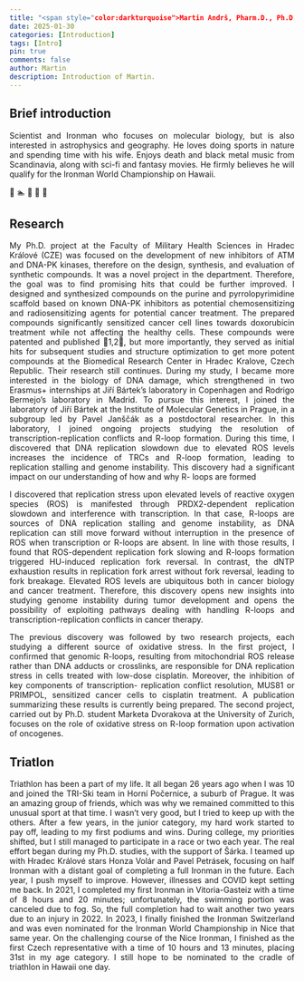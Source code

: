 ```yaml
---
title: "<span style="color:darkturquoise">Martin Andrš, Pharm.D., Ph.D.</span>"
date: 2025-01-30 
categories: [Introduction]
tags: [Intro]
pin: true 
comments: false
author: Martin
description: Introduction of Martin.
---
```


## Brief introduction
<p align="justify">
Scientist and Ironman who focuses on molecular biology, but is also interested in astrophysics and geography. He loves doing sports in nature and spending time with his wife. Enjoys death and black metal music from Scandinavia, along with sci-fi and fantasy movies. He firmly believes he will qualify for the Ironman World Championship on Hawaii.
</p>

🧬 🏊 🚵 🏃 🤘

## Research
<p align="justify">
My Ph.D. project at the Faculty of Military Health Sciences in Hradec Králové (CZE) was focused on
the development of new inhibitors of ATM and DNA-PK kinases, therefore on the design, synthesis,
and evaluation of synthetic compounds. It was a novel project in the department. Therefore, the goal
was to find promising hits that could be further improved. I designed and synthesized compounds on
the purine and pyrrolopyrimidine scaffold based on known DNA-PK inhibitors as potential
chemosensitizing and radiosensitizing agents for potential cancer treatment. The prepared compounds
significantly sensitized cancer cell lines towards doxorubicin treatment while not affecting the healthy
cells. These compounds were patented and published 1,2, but more importantly, they served as
initial hits for subsequent studies and structure optimization to get more potent compounds at the
Biomedical Research Center in Hradec Kralove, Czech Republic. Their research still continues.
During my study, I became more interested in the biology of DNA damage, which strengthened in
two Erasmus+ internships at Jiří Bártek’s laboratory in Copenhagen and Rodrigo Bermejo’s
laboratory in Madrid. To pursue this interest, I joined the laboratory of Jiří Bártek at the Institute of
Molecular Genetics in Prague, in a subgroup led by Pavel Janščák as a postdoctoral researcher. In this
laboratory, I joined ongoing projects studying the resolution of transcription-replication conflicts and
R-loop formation. During this time, I discovered that DNA replication slowdown due to elevated ROS
levels increases the incidence of TRCs and R-loop formation, leading to replication stalling and
genome instability. This discovery had a significant impact on our understanding of how and why R-
loops are formed
</p>
<p align="justify">
I discovered that replication stress upon elevated levels of reactive oxygen species (ROS) is
manifested through PRDX2-dependent replication slowdown and interference with transcription. In
that case, R-loops are sources of DNA replication stalling and genome instability, as DNA replication
can still move forward without interruption in the presence of ROS when transcription or R-loops are
absent. In line with those results, I found that ROS-dependent replication fork slowing and R-loops
formation triggered HU-induced replication fork reversal. In contrast, the dNTP exhaustion results in
replication fork arrest without fork reversal, leading to fork breakage. Elevated ROS levels are
ubiquitous both in cancer biology and cancer treatment. Therefore, this discovery opens new insights
into studying genome instability during tumor development and opens the possibility of exploiting
pathways dealing with handling R-loops and transcription-replication conflicts in cancer therapy.
</p>
<p align="justify">
The previous discovery was followed by two research projects, each studying a different source of
oxidative stress. In the first project, I confirmed that genomic R-loops, resulting from mitochondrial
ROS release rather than DNA adducts or crosslinks, are responsible for DNA replication stress in
cells treated with low-dose cisplatin. Moreover, the inhibition of key components of transcription-
replication conflict resolution, MUS81 or PRIMPOL, sensitized cancer cells to cisplatin treatment. A
publication summarizing these results is currently being prepared. The second project, carried out
by Ph.D. student Marketa Dvorakova at the University of Zurich, focuses on the role of oxidative
stress on R-loop formation upon activation of oncogenes.
</p>


## Triatlon
<p align="justify">
Triathlon has been a part of my life. It all began 26 years ago when I was 10 and joined the TRI-Ski team in Horní Počernice, a suburb of Prague. It was an amazing group of friends, which was why we remained committed to this unusual sport at that time. I wasn’t very good, but I tried to keep up with the others. After a few years, in the junior category, my hard work started to pay off, leading to my first podiums and wins. During college, my priorities shifted, but I still managed to participate in a race or two each year. The real effort began during my Ph.D. studies, with the support of Šárka. I teamed up with Hradec Králové stars Honza Volár and Pavel Petrásek, focusing on half Ironman with a distant goal of completing a full Ironman in the future. Each year, I push myself to improve. However, illnesses and COVID kept setting me back. In 2021, I completed my first Ironman in Vitoria-Gasteiz with a time of 8 hours and 20 minutes; unfortunately, the swimming portion was canceled due to fog. So, the full completion had to wait another two years due to an injury in 2022. In 2023, I finally finished the Ironman Switzerland and was even nominated for the Ironman World Championship in Nice that same year. On the challenging course of the Nice Ironman, I finished as the first Czech representative with a time of 10 hours and 13 minutes, placing 31st in my age category. I still hope to be nominated to the cradle of triathlon in Hawaii one day.
</p>